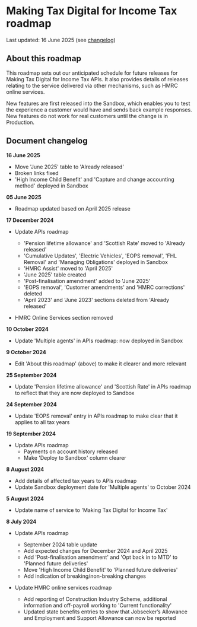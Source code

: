 
# Making Tax Digital for Income Tax roadmap 

Last updated: 16 June 2025 (see [changelog](#document-changelog))

## About this roadmap

This roadmap sets out our anticipated schedule for future releases for Making Tax Digital for Income Tax APIs. It also provides details of releases relating to the service delivered via other mechanisms, such as HMRC online services.

New features are first released into the Sandbox, which enables you to test the experience a customer would have and sends back example responses. New features do not work for real customers until the change is in Production.

## Document changelog

**16 June 2025**

- Move 'June 2025' table to 'Already released'
- Broken links fixed
- 'High Income Child Benefit' and 'Capture and change accounting method' deployed in Sandbox

**05 June 2025**

- Roadmap updated based on April 2025 release

**17 December 2024**

- Update APIs roadmap
    - 'Pension lifetime allowance' and 'Scottish Rate' moved to 'Already released'
    - 'Cumulative Updates', 'Electric Vehicles', 'EOPS removal', 'FHL Removal' and 'Managing Obligations' deployed in Sandbox
    - 'HMRC Assist' moved to 'April 2025'
    - 'June 2025' table created
    - 'Post-finalisation amendment' added to 'June 2025'
    - 'EOPS removal', 'Customer amendments' and 'HMRC corrections' deleted
    - 'April 2023' and 'June 2023' sections deleted from 'Already released'

- HMRC Online Services section removed

**10 October 2024**

- Update 'Multiple agents' in APIs roadmap: now deployed in Sandbox

**9 October 2024**

- Edit 'About this roadmap' (above) to make it clearer and more relevant

**25 September 2024**

- Update 'Pension lifetime allowance' and 'Scottish Rate' in APIs roadmap to reflect that they are now deployed to Sandbox

**24 September 2024**

- Update 'EOPS removal' entry in APIs roadmap to make clear that it applies to all tax years

**19 September 2024**

- Update APIs roadmap
	- Payments on account history released
	- Make 'Deploy to Sandbox' column clearer

**8 August 2024**

- Add details of affected tax years to APIs roadmap
- Update Sandbox deployment date for 'Multiple agents' to October 2024

**5 August 2024**

- Update name of service to 'Making Tax Digital for Income Tax'

**8 July 2024**

- Update APIs roadmap
	- September 2024 table update
	- Add expected changes for December 2024 and April 2025
	- Add 'Post-finalisation amendment' and 'Opt back in to MTD' to 'Planned future deliveries'
	- Move 'High Income Child Benefit' to 'Planned future deliveries'
	- Add indication of breaking/non-breaking changes

- Update HMRC online services roadmap
	- Add reporting of Construction Industry Scheme, additional information and off-payroll working to 'Current functionality'
	- Updated state benefits entries to show that Jobseeker’s Allowance and Employment and Support Allowance can now be reported